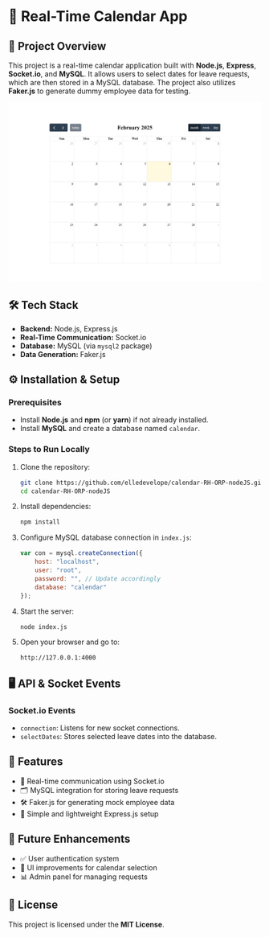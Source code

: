 # 📅 Real-Time Calendar App

## 🚀 Project Overview

This project is a real-time calendar application built with **Node.js**, **Express**, **Socket.io**, and **MySQL**. It allows users to select dates for leave requests, which are then stored in a MySQL database. The project also utilizes **Faker.js** to generate dummy employee data for testing.

![Screenshot](/public/screenshot-calender.png)

## 🛠 Tech Stack

- **Backend:** Node.js, Express.js
- **Real-Time Communication:** Socket.io
- **Database:** MySQL (via `mysql2` package)
- **Data Generation:** Faker.js


## ⚙️ Installation & Setup

### Prerequisites

- Install **Node.js** and **npm** (or **yarn**) if not already installed.
- Install **MySQL** and create a database named `calendar`.

### Steps to Run Locally

1. Clone the repository:
    
    ```sh
    git clone https://github.com/elledevelope/calendar-RH-ORP-nodeJS.git
    cd calendar-RH-ORP-nodeJS
    ```
    
2. Install dependencies:
    
    ```sh
    npm install
    ```
    
3. Configure MySQL database connection in `index.js`:
    
    ```js
    var con = mysql.createConnection({
        host: "localhost",
        user: "root",
        password: "", // Update accordingly
        database: "calendar"
    });
    ```
    
4. Start the server:
    
    ```sh
    node index.js
    ```
    
5. Open your browser and go to:
    
    ```
    http://127.0.0.1:4000
    ```
    

## 🖥 API & Socket Events

### **Socket.io Events**

- `connection`: Listens for new socket connections.
- `selectDates`: Stores selected leave dates into the database.

## 📌 Features

- 📡 Real-time communication using Socket.io
- 🗂️ MySQL integration for storing leave requests
- 🛠️ Faker.js for generating mock employee data
- 🚀 Simple and lightweight Express.js setup

## 🎯 Future Enhancements

- ✅ User authentication system
- 📅 UI improvements for calendar selection
- 📊 Admin panel for managing requests

## 📜 License

This project is licensed under the **MIT License**.

